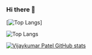 ### Hi there 👋

<!--
**vijay-k-patel/vijay-k-patel** is a ✨ _special_ ✨ repository because its `README.md` (this file) appears on your GitHub profile.

Here are some ideas to get you started:

- 🔭 I’m currently working on ...
- 🌱 I’m currently learning ...
- 👯 I’m looking to collaborate on ...
- 🤔 I’m looking for help with ...
- 💬 Ask me about ...
- 📫 How to reach me: ...
- 😄 Pronouns: ...
- ⚡ Fun fact: ...
-->

[![Top Langs](https://github-readme-stats.vercel.app/api?username=vijay-k-patel&theme=algolia&show_icons=true)]

![Top Langs](https://github-readme-stats.vercel.app/api/top-langs/?vijay-k-patel=vijay-k-patel&theme=tokyonight)

[![Vijaykumar Patel GitHub stats](https://github-readme-stats.vercel.app/api/top-langs?username=vijay-k-patel&hide=html,scss,stylus,blade,jupyter%20notebook,python,css,shell,batchfile,dockerfile,typescript&theme=algolia&show_icons=true)](https://github.com/vijay-k-patel)

